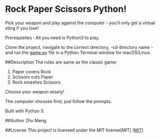# Rock Paper Scissors Python!

Pick your weapon and play against the computer - you'll only get a virtual sting if you lose!

Prerequisites : All you need is Python3 to play.

Clone the project, navigate to the correct directory, -cd directory name - and run the [game.py](documents/Meng_Z_PythonHW/game.py) file in a Python Terminal window for macOS/Linux.

##Description
The rules are same as the classic game:
1. Paper covers Rock
2. Scissors cuts Paper
3. Rock smashes Scissors

Choose your weapon wisely!

The computer chooses first; just follow the prompts.

Built with Python 3.

##Author
Zhu Meng

##License
This project is licensed under the MIT license[MIT]
([MIT](https://choosealicense.com/licenses/mit/))